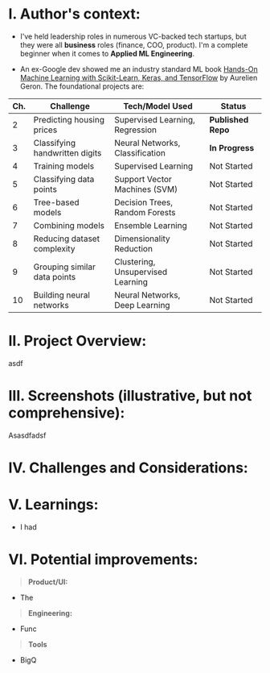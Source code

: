 # I. Author's context:
- I've held leadership roles in numerous VC-backed tech startups, but they were all __business__ roles (finance, COO, product). I'm a complete beginner when it comes to __Applied ML Engineering__.
 

- An ex-Google dev showed me an industry standard ML book [Hands-On Machine Learning with Scikit-Learn, Keras, and TensorFlow](https://www.amazon.com/Hands-Machine-Learning-Scikit-Learn-TensorFlow/dp/1492032646) by Aurelien Geron. The foundational projects are:

| Ch. | Challenge                 | Tech/Model Used                | Status                |
|-----|---------------------------|--------------------------------|-----------------------|
| 2   | Predicting housing prices  | Supervised Learning, Regression| **Published Repo**    |
| 3   | Classifying handwritten digits | Neural Networks, Classification| **In Progress**       |
| 4   | Training models            | Supervised Learning            | Not Started           |
| 5   | Classifying data points    | Support Vector Machines (SVM)  | Not Started           |
| 6   | Tree-based models          | Decision Trees, Random Forests | Not Started           |
| 7   | Combining models           | Ensemble Learning              | Not Started           |
| 8   | Reducing dataset complexity| Dimensionality Reduction       | Not Started           |
| 9   | Grouping similar data points| Clustering, Unsupervised Learning| Not Started         |
| 10  | Building neural networks   | Neural Networks, Deep Learning | Not Started           |


# II. Project Overview:
asdf


# III. Screenshots (illustrative, but not comprehensive):
Asasdfadsf

# IV. Challenges and Considerations:

# V. Learnings:
- I had

# VI. Potential improvements:
>**Product/UI:**<br>
- The 

>**Engineering:**<br>
- Func

>**Tools**<br>
- BigQ